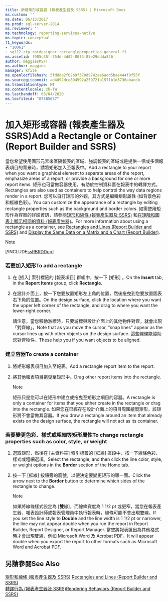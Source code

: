 ```yaml
---
title: 新增矩形或容器 (報表產生器及 SSRS) | Microsoft Docs
ms.custom: ''
ms.date: 06/13/2017
ms.prod: sql-server-2014
ms.reviewer: ''
ms.technology: reporting-services-native
ms.topic: conceptual
f1_keywords:
- "10061"
- sql12.rtp.rptdesigner.rectangleproperties.general.f1
ms.assetid: f905c35f-754d-4d02-80f3-85e29ddda826
author: maggiesMSFT
ms.author: maggies
manager: kfile
ms.openlocfilehash: 5fddda2f02b9f370d9742ae6add5bae444f8f55f
ms.sourcegitcommit: ad4d92dce894592a259721a1571b1d8736abacdb
ms.translationtype: MT
ms.contentlocale: zh-TW
ms.lasthandoff: 08/04/2020
ms.locfileid: "87585037"
---
```

# <a name="add-a-rectangle-or-container-report-builder-and-ssrs"></a><span data-ttu-id="674bd-102">加入矩形或容器 (報表產生器及 SSRS)</span><span class="sxs-lookup"><span data-stu-id="674bd-102">Add a Rectangle or Container (Report Builder and SSRS)</span></span>
  <span data-ttu-id="674bd-103">當您希望使用圖形元素來區隔報表的區域、強調報表的區域或是提供一個或多個報表項目的背景時，請將矩形加入至報表中。</span><span class="sxs-lookup"><span data-stu-id="674bd-103">Add a rectangle to your report when you want a graphical element to separate areas of the report, emphasize areas of a report, or provide a background for one or more report items.</span></span> <span data-ttu-id="674bd-104">矩形也可當做容器使用，有助於控制資料區在報表中的轉譯方式。</span><span class="sxs-lookup"><span data-stu-id="674bd-104">Rectangles are also used as containers to help control the way data regions render in a report.</span></span> <span data-ttu-id="674bd-105">您可以自訂矩形的外觀，其方式是編輯矩形屬性 (如背景色彩和框線色彩)。</span><span class="sxs-lookup"><span data-stu-id="674bd-105">You can customize the appearance of a rectangle by editing rectangle properties such as the background and border colors.</span></span> <span data-ttu-id="674bd-106">如需使用矩形作為容器的詳細資訊，請參閱[矩形和線條 &#40;報表產生器及 SSRS&#41;](rectangles-and-lines-report-builder-and-ssrs.md) 和[在矩陣和圖表上顯示相同的資料 &#40;報表產生器&#41;](display-the-same-data-on-a-matrix-and-a-chart-report-builder.md)。</span><span class="sxs-lookup"><span data-stu-id="674bd-106">For more information about using a rectangle as a container, see [Rectangles and Lines &#40;Report Builder and SSRS&#41;](rectangles-and-lines-report-builder-and-ssrs.md) and [Display the Same Data on a Matrix and a Chart &#40;Report Builder&#41;](display-the-same-data-on-a-matrix-and-a-chart-report-builder.md).</span></span>  
  
> [!NOTE]  
>  [!INCLUDE[ssRBRDDup](../../includes/ssrbrddup-md.md)]  
  
### <a name="to-add-a-rectangle"></a><span data-ttu-id="674bd-107">若要加入矩形</span><span class="sxs-lookup"><span data-stu-id="674bd-107">To add a rectangle</span></span>  
  
1.  <span data-ttu-id="674bd-108">在 [插入]  索引標籤的 [報表項目]  群組中，按一下 [矩形]  。</span><span class="sxs-lookup"><span data-stu-id="674bd-108">On the **Insert** tab, in the **Report Items** group, click **Rectangle.**</span></span>  
  
2.  <span data-ttu-id="674bd-109">在設計介面上，按一下您要放置矩形左上角的位置，然後拖曳到您要放置圖表右下角的位置。</span><span class="sxs-lookup"><span data-stu-id="674bd-109">On the design surface, click the location where you want the upper left corner of the rectangle, and drag to where you want the lower-right corner.</span></span>  
  
     <span data-ttu-id="674bd-110">請注意，當您移動游標時，只要游標與設計介面上的其他物件對齊，就會出現「對齊線」。</span><span class="sxs-lookup"><span data-stu-id="674bd-110">Note that as you move the cursor, "snap lines" appear as the cursor lines up with other objects on the design surface.</span></span> <span data-ttu-id="674bd-111">這些線條能協助您對齊物件。</span><span class="sxs-lookup"><span data-stu-id="674bd-111">These help you if you want objects to be aligned.</span></span>  
  
### <a name="to-create-a-container"></a><span data-ttu-id="674bd-112">建立容器</span><span class="sxs-lookup"><span data-stu-id="674bd-112">To create a container</span></span>  
  
1.  <span data-ttu-id="674bd-113">將矩形報表項目加入至報表。</span><span class="sxs-lookup"><span data-stu-id="674bd-113">Add a rectangle report item to the report.</span></span>  
  
2.  <span data-ttu-id="674bd-114">將其他報表項目拖曳至矩形中。</span><span class="sxs-lookup"><span data-stu-id="674bd-114">Drag other report items into the rectangle.</span></span>  
  
    > [!NOTE]  
    >  <span data-ttu-id="674bd-115">矩形只是您可以在矩形中建立或拖曳至矩形之項目的容器。</span><span class="sxs-lookup"><span data-stu-id="674bd-115">A rectangle is only a container for items that you either create in the rectangle or drag into the rectangle.</span></span> <span data-ttu-id="674bd-116">如果您在已經存在設計介面上的項目周圍繪製矩形，該矩形將不會當做其容器。</span><span class="sxs-lookup"><span data-stu-id="674bd-116">If you draw a rectangle around an item that already exists on the design surface, the rectangle will not act as its container.</span></span>  
  
### <a name="to-change-rectangle-properties-such-as-color-style-or-weight"></a><span data-ttu-id="674bd-117">若要變更色彩、樣式或粗細等矩形屬性</span><span class="sxs-lookup"><span data-stu-id="674bd-117">To change rectangle properties such as color, style, or weight</span></span>  
  
1.  <span data-ttu-id="674bd-118">選取矩形，然後在 [主資料夾] 索引標籤的 [框線]  區段中，按一下線條色彩、樣式或粗細選項。</span><span class="sxs-lookup"><span data-stu-id="674bd-118">Select the rectangle, and then click the line color, style, or weight options in the **Border** section of the Home tab.</span></span>  
  
2.  <span data-ttu-id="674bd-119">按一下 [框線]  按鈕旁的箭號，以便決定要變更矩形的哪一面。</span><span class="sxs-lookup"><span data-stu-id="674bd-119">Click the arrow next to the **Border** button to determine which sides of the rectangle to change.</span></span>  
  
    > [!NOTE]  
    >  <span data-ttu-id="674bd-120">如果將線條樣式設定為 [**雙**線]，而線條寬度為 1 1/2 pt 或更窄，當您在報表產生器、報表設計師或報表管理員中執行報表時，線條可能不會出現雙線。</span><span class="sxs-lookup"><span data-stu-id="674bd-120">If you set the line style to **Double** and the line width is 1 1/2 pt or narrower, the line may not appear double when you run the report in Report Builder, Report Designer, or Report Manager.</span></span> <span data-ttu-id="674bd-121">當您將報表匯出為其他格式時才會出現雙線，例如 Microsoft Word 及 Acrobat PDF。</span><span class="sxs-lookup"><span data-stu-id="674bd-121">It will appear double when you export the report to other formats such as Microsoft Word and Acrobat PDF.</span></span>  
  
## <a name="see-also"></a><span data-ttu-id="674bd-122">另請參閱</span><span class="sxs-lookup"><span data-stu-id="674bd-122">See Also</span></span>  
 <span data-ttu-id="674bd-123">[矩形和線條 &#40;報表產生器及 SSRS&#41;](rectangles-and-lines-report-builder-and-ssrs.md) </span><span class="sxs-lookup"><span data-stu-id="674bd-123">[Rectangles and Lines &#40;Report Builder and SSRS&#41;](rectangles-and-lines-report-builder-and-ssrs.md) </span></span>  
 [<span data-ttu-id="674bd-124">轉譯行為 &#40;報表產生器及 SSRS&#41;</span><span class="sxs-lookup"><span data-stu-id="674bd-124">Rendering Behaviors &#40;Report Builder  and SSRS&#41;</span></span>](rendering-behaviors-report-builder-and-ssrs.md)  
  
  
